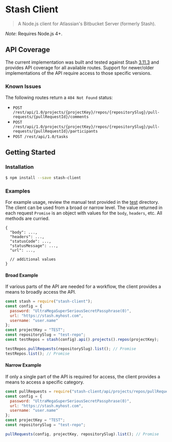 # Stash Client

> A Node.js client for Atlassian's Bitbucket Server (formerly Stash).

*Note*: Requires Node.js 4+.

## API Coverage

The current implementation was built and tested against Stash [3.11.3](https://developer.atlassian.com/static/rest/stash/3.11.3/stash-rest.html) and provides API coverage for all available routes. Support for newer/older implementations of the API require access to those specific versions.

### Known Issues

The following routes return a `404 Not Found` status:

* `POST /rest/api/1.0/projects/{projectKey}/repos/{repositorySlug}/pull-requests/{pullRequestId}/comments`
* `POST /rest/api/1.0/projects/{projectKey}/repos/{repositorySlug}/pull-requests/{pullRequestId}/participants`
* `POST /rest/api/1.0/tasks`

## Getting Started

### Installation

```bash
$ npm install --save stash-client
```

### Examples

For example usage, review the manual test provided in the [test](./test) directory. The client can be used from a broad or narrow level. The value returned in each request `Promise` is an object with values for the `body`, `headers`, etc. All methods are curried.

```
{
  "body": ...,
  "headers": ...,
  "statusCode": ...,
  "statusMessage": ...,
  "url": ...,

  // additional values
}
```

#### Broad Example

If various parts of the API are needed for a workflow, the client provides a means to broadly access the API.

```javascript
const stash = require("stash-client");
const config = {
  password: "UltraMegaSuperSeriousSecretPassphrase(0)",
  url: "https://stash.myhost.com",
  username: "user.name"
};
const projectKey = "TEST";
const repositorySlug = "test-repo";
const testRepos = stash(config).api().projects().repos(projectKey);

testRepos.pullRequests(repositorySlug).list(); // Promise
testRepos.list(); // Promise
```

#### Narrow Example

If only a single part of the API is required for access, the client provides a means to access a specific category.

```javascript
const pullRequests = require("stash-client/api/projects/repos/pullRequests");
const config = {
  password: "UltraMegaSuperSeriousSecretPassphrase(0)",
  url: "https://stash.myhost.com",
  username: "user.name"
};
const projectKey = "TEST";
const repositorySlug = "test-repo";

pullRequests(config, projectKey, repositorySlug).list(); // Promise
```

